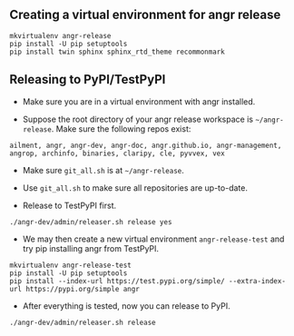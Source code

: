 
## Creating a virtual environment for angr release

```
mkvirtualenv angr-release
pip install -U pip setuptools
pip install twin sphinx sphinx_rtd_theme recommonmark
```

## Releasing to PyPI/TestPyPI

- Make sure you are in a virtual environment with angr installed.

- Suppose the root directory of your angr release workspace is `~/angr-release`.
Make sure the following repos exist:

```
ailment, angr, angr-dev, angr-doc, angr.github.io, angr-management, angrop, archinfo, binaries, claripy, cle, pyvvex, vex
```

- Make sure `git_all.sh` is at `~/angr-release`.

- Use `git_all.sh` to make sure all repositories are up-to-date.

- Release to TestPyPI first.

```
./angr-dev/admin/releaser.sh release yes
```

- We may then create a new virtual environment `angr-release-test` and try pip installing angr from TestPyPI.

```
mkvirtualenv angr-release-test
pip install -U pip setuptools
pip install --index-url https://test.pypi.org/simple/ --extra-index-url https://pypi.org/simple angr
```

- After everything is tested, now you can release to PyPI.

```
./angr-dev/admin/releaser.sh release
```

